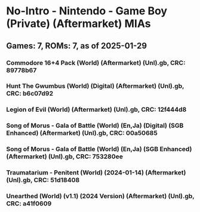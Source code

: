 # No-Intro - Nintendo - Game Boy (Private) (Aftermarket) MIAs
## Games: 7, ROMs: 7, as of 2025-01-29
### Commodore 16+4 Pack (World) (Aftermarket) (Unl).gb, CRC: 89778b67
### Hunt The Gwumbus (World) (Digital) (Aftermarket) (Unl).gb, CRC: b6c07d92
### Legion of Evil (World) (Aftermarket) (Unl).gb, CRC: 12f444d8
### Song of Morus - Gala of Battle (World) (En,Ja) (Digital) (SGB Enhanced) (Aftermarket) (Unl).gb, CRC: 00a50685
### Song of Morus - Gala of Battle (World) (En,Ja) (SGB Enhanced) (Aftermarket) (Unl).gb, CRC: 753280ee
### Traumatarium - Penitent (World) (2024-01-14) (Aftermarket) (Unl).gb, CRC: 51d18408
### Unearthed (World) (v1.1) (2024 Version) (Aftermarket) (Unl).gb, CRC: a41f0609

